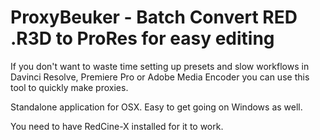 # ProxyBeuker - Batch Convert RED .R3D to ProRes for easy editing

If you don't want to waste time setting up presets and slow workflows in Davinci Resolve, Premiere Pro or Adobe Media Encoder you can use this tool to quickly make proxies.

Standalone application for OSX. Easy to get going on Windows as well. 


You need to have RedCine-X installed for it to work. 